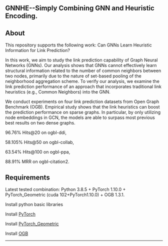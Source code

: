 ## GNNHE--Simply Combining GNN and Heuristic Encoding.


About
-----
This repository supports the following work:
Can GNNs Learn Heuristic Information for Link Prediction?

In this work, we aim to study the link prediction capability of Graph Neural Networks (GNNs). Our analysis shows that GNNs cannot effectively learn structural information related to the number of common neighbors between two nodes, primarily due to the nature of set-based pooling of the neighborhood aggregation scheme. To verify our analysis, we examine the link prediction performance of an approach that incorporates traditional link heuristics (e.g., Common Neighbors) into the GNN.

We conduct experiments on four link prediction datasets from  Open Graph Benchmark (OGB). Empirical study shows that the link heuristics can boost the prediction performance on sparse graphs. In particular, by only utilizing node embeddings in GCN, the models are able to surpass most previous best results on two dense graphs. 

96.76\% Hits@20 on ogbl-ddi, 

58.105\% Hits@50 on ogbl-collab, 

63.54\% Hits@100 on ogbl-ppa, 

88.91\% MRR on ogbl-citation2. 


Requirements
------------

Latest tested combination: Python 3.8.5 + PyTorch 1.10.0 + PyTorch\_Geometric (cuda 102+PyTorch1.10.0) + OGB 1.3.1.

Install python basic libraries 

Install [PyTorch](https://pytorch.org/)

Install [PyTorch\_Geometric](https://pytorch-geometric.readthedocs.io/en/latest/notes/installation.html)

Install [OGB](https://ogb.stanford.edu/docs/home/)

<!-- Usages -->
------
<!-- 
### Contents description

    main_pred.py, utils.py, models.py -->
    






